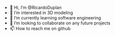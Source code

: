 - 👋 Hi, I’m @RicardoDuplan
- 👀 I’m interested in 3D modeling 
- 🌱 I’m currently learning software engineering
- 💞️ I’m looking to collaborate on any future projects
- 📫 How to reach me on github

<!---
RicardoDuplan/RicardoDuplan is a ✨ special ✨ repository because its `README.md` (this file) appears on your GitHub profile.
You can click the Preview link to take a look at your changes.
--->
